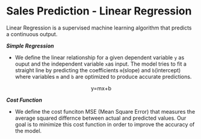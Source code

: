 # Sales Prediction - Linear Regression
Linear Regression is a supervised machine learning algorithm that predicts a continuous output.


***Simple Regression***
* We define the linear relationship for a given dependent variable `y` as ouput and the independent variable `x`as input. The model tries to fit a straight line by predicting the coefficients `m`(slope) and `b`(intercept) where variables `m` and `b` are optimized to produce accurate predictions.
<p align='center'>
  y=mx+b
</p>

***Cost Function***
* We define the cost funciton MSE (Mean Square Error) that measures the average squared differnce between actual and predicted values. Our goal is to minimize this cost function in order to improve the accuracy of the model.

<p align='center'>
  <img src=''>
</p>
